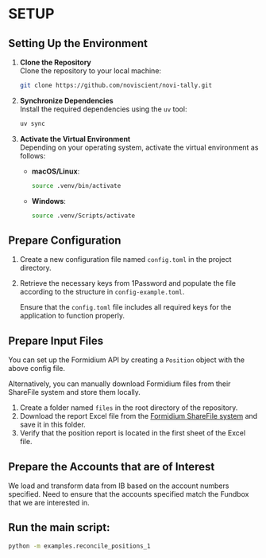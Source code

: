 # SETUP

## Setting Up the Environment

1. **Clone the Repository**  
   Clone the repository to your local machine:  
   ```bash
   git clone https://github.com/noviscient/novi-tally.git
   ```

2. **Synchronize Dependencies**  
   Install the required dependencies using the `uv` tool:  
   ```bash
   uv sync
   ```

3. **Activate the Virtual Environment**  
   Depending on your operating system, activate the virtual environment as follows:

   - **macOS/Linux**:  
     ```bash
     source .venv/bin/activate
     ```

   - **Windows**:  
     ```bash
     source .venv/Scripts/activate
     ```

## Prepare Configuration

1. Create a new configuration file named `config.toml` in the project directory.
2. Retrieve the necessary keys from 1Password and populate the file according to the structure in `config-example.toml`.

   Ensure that the `config.toml` file includes all required keys for the application to function properly.

## Prepare Input Files

You can set up the Formidium API by creating a `Position` object with the above config file.

Alternatively, you can manually download Formidium files from their ShareFile system and store them locally.

1. Create a folder named `files` in the root directory of the repository.
2. Download the report Excel file from the [Formidium ShareFile system](https://formidium.sharefile.com/) and save it in this folder.
3. Verify that the position report is located in the first sheet of the Excel file.

## Prepare the Accounts that are of Interest
We load and transform data from IB based on the account numbers specified.
Need to ensure that the accounts specified match the Fundbox that we are interested in.

## Run the main script:

   ```bash
   python -m examples.reconcile_positions_1
   ```

